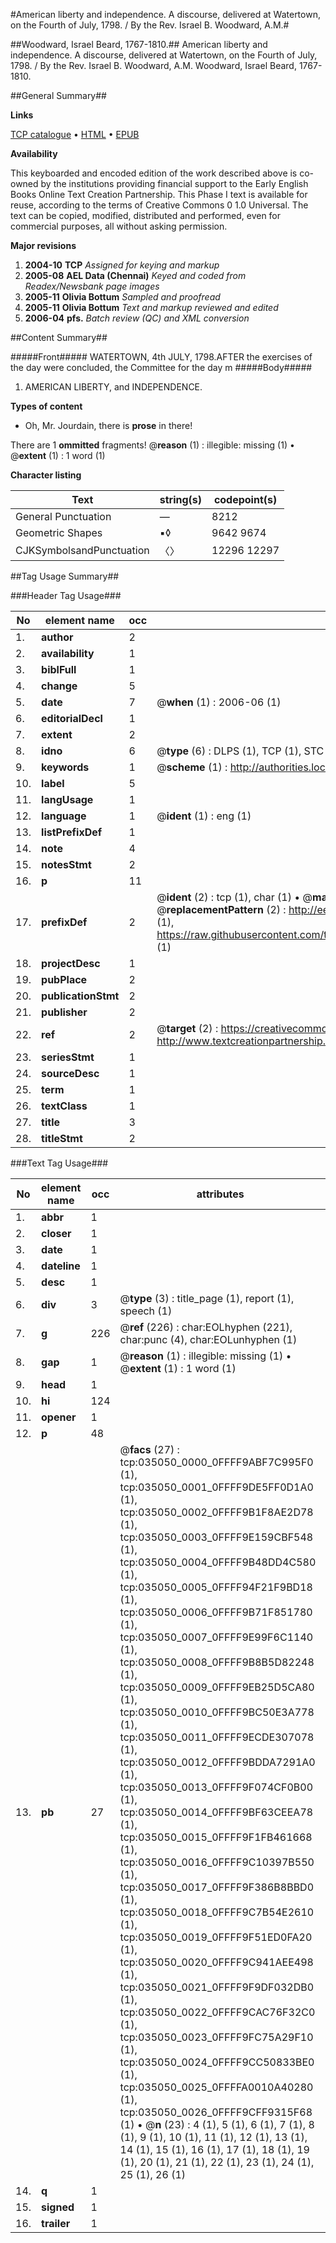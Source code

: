 #American liberty and independence. A discourse, delivered at Watertown, on the Fourth of July, 1798. / By the Rev. Israel B. Woodward, A.M.#

##Woodward, Israel Beard, 1767-1810.##
American liberty and independence. A discourse, delivered at Watertown, on the Fourth of July, 1798. / By the Rev. Israel B. Woodward, A.M.
Woodward, Israel Beard, 1767-1810.

##General Summary##

**Links**

[TCP catalogue](http://www.ota.ox.ac.uk/tcp/)  • 
[HTML](http://tei.it.ox.ac.uk/tcp/Texts-HTML/free/N26/N26355.html)  • 
[EPUB](http://tei.it.ox.ac.uk/tcp/Texts-EPUB/free/N26/N26355.epub)

**Availability**

This keyboarded and encoded edition of the
	       work described above is co-owned by the institutions
	       providing financial support to the Early English Books
	       Online Text Creation Partnership. This Phase I text is
	       available for reuse, according to the terms of Creative
	       Commons 0 1.0 Universal. The text can be copied,
	       modified, distributed and performed, even for
	       commercial purposes, all without asking permission.

**Major revisions**

1. __2004-10__ __TCP__ *Assigned for keying and markup*
1. __2005-08__ __AEL Data (Chennai)__ *Keyed and coded from Readex/Newsbank page images*
1. __2005-11__ __Olivia Bottum__ *Sampled and proofread*
1. __2005-11__ __Olivia Bottum__ *Text and markup reviewed and edited*
1. __2006-04__ __pfs.__ *Batch review (QC) and XML conversion*

##Content Summary##

#####Front#####
WATERTOWN, 4th JULY, 1798.AFTER the exercises of the day were concluded, the Committee for the day m
#####Body#####

1. AMERICAN LIBERTY, and INDEPENDENCE.

**Types of content**

  * Oh, Mr. Jourdain, there is **prose** in there!

There are 1 **ommitted** fragments! 
 @__reason__ (1) : illegible: missing (1)  •  @__extent__ (1) : 1 word (1)

**Character listing**


|Text|string(s)|codepoint(s)|
|---|---|---|
|General Punctuation|—|8212|
|Geometric Shapes|▪◊|9642 9674|
|CJKSymbolsandPunctuation|〈〉|12296 12297|

##Tag Usage Summary##

###Header Tag Usage###

|No|element name|occ|attributes|
|---|---|---|---|
|1.|__author__|2||
|2.|__availability__|1||
|3.|__biblFull__|1||
|4.|__change__|5||
|5.|__date__|7| @__when__ (1) : 2006-06 (1)|
|6.|__editorialDecl__|1||
|7.|__extent__|2||
|8.|__idno__|6| @__type__ (6) : DLPS (1), TCP (1), STC (1), NOTIS (1), IMAGE-SET (1), EVANS-CITATION (1)|
|9.|__keywords__|1| @__scheme__ (1) : http://authorities.loc.gov/ (1)|
|10.|__label__|5||
|11.|__langUsage__|1||
|12.|__language__|1| @__ident__ (1) : eng (1)|
|13.|__listPrefixDef__|1||
|14.|__note__|4||
|15.|__notesStmt__|2||
|16.|__p__|11||
|17.|__prefixDef__|2| @__ident__ (2) : tcp (1), char (1)  •  @__matchPattern__ (2) : ([0-9\-]+):([0-9IVX]+) (1), (.+) (1)  •  @__replacementPattern__ (2) : http://eebo.chadwyck.com/downloadtiff?vid=$1&page=$2 (1), https://raw.githubusercontent.com/textcreationpartnership/Texts/master/tcpchars.xml#$1 (1)|
|18.|__projectDesc__|1||
|19.|__pubPlace__|2||
|20.|__publicationStmt__|2||
|21.|__publisher__|2||
|22.|__ref__|2| @__target__ (2) : https://creativecommons.org/publicdomain/zero/1.0/ (1), http://www.textcreationpartnership.org/docs/. (1)|
|23.|__seriesStmt__|1||
|24.|__sourceDesc__|1||
|25.|__term__|1||
|26.|__textClass__|1||
|27.|__title__|3||
|28.|__titleStmt__|2||


###Text Tag Usage###

|No|element name|occ|attributes|
|---|---|---|---|
|1.|__abbr__|1||
|2.|__closer__|1||
|3.|__date__|1||
|4.|__dateline__|1||
|5.|__desc__|1||
|6.|__div__|3| @__type__ (3) : title_page (1), report (1), speech (1)|
|7.|__g__|226| @__ref__ (226) : char:EOLhyphen (221), char:punc (4), char:EOLunhyphen (1)|
|8.|__gap__|1| @__reason__ (1) : illegible: missing (1)  •  @__extent__ (1) : 1 word (1)|
|9.|__head__|1||
|10.|__hi__|124||
|11.|__opener__|1||
|12.|__p__|48||
|13.|__pb__|27| @__facs__ (27) : tcp:035050_0000_0FFFF9ABF7C995F0 (1), tcp:035050_0001_0FFFF9DE5FF0D1A0 (1), tcp:035050_0002_0FFFF9B1F8AE2D78 (1), tcp:035050_0003_0FFFF9E159CBF548 (1), tcp:035050_0004_0FFFF9B48DD4C580 (1), tcp:035050_0005_0FFFF94F21F9BD18 (1), tcp:035050_0006_0FFFF9B71F851780 (1), tcp:035050_0007_0FFFF9E99F6C1140 (1), tcp:035050_0008_0FFFF9B8B5D82248 (1), tcp:035050_0009_0FFFF9EB25D5CA80 (1), tcp:035050_0010_0FFFF9BC50E3A778 (1), tcp:035050_0011_0FFFF9ECDE307078 (1), tcp:035050_0012_0FFFF9BDDA7291A0 (1), tcp:035050_0013_0FFFF9F074CF0B00 (1), tcp:035050_0014_0FFFF9BF63CEEA78 (1), tcp:035050_0015_0FFFF9F1FB461668 (1), tcp:035050_0016_0FFFF9C10397B550 (1), tcp:035050_0017_0FFFF9F386B8BBD0 (1), tcp:035050_0018_0FFFF9C7B54E2610 (1), tcp:035050_0019_0FFFF9F51ED0FA20 (1), tcp:035050_0020_0FFFF9C941AEE498 (1), tcp:035050_0021_0FFFF9F9DF032DB0 (1), tcp:035050_0022_0FFFF9CAC76F32C0 (1), tcp:035050_0023_0FFFF9FC75A29F10 (1), tcp:035050_0024_0FFFF9CC50833BE0 (1), tcp:035050_0025_0FFFFA0010A40280 (1), tcp:035050_0026_0FFFF9CFF9315F68 (1)  •  @__n__ (23) : 4 (1), 5 (1), 6 (1), 7 (1), 8 (1), 9 (1), 10 (1), 11 (1), 12 (1), 13 (1), 14 (1), 15 (1), 16 (1), 17 (1), 18 (1), 19 (1), 20 (1), 21 (1), 22 (1), 23 (1), 24 (1), 25 (1), 26 (1)|
|14.|__q__|1||
|15.|__signed__|1||
|16.|__trailer__|1||
